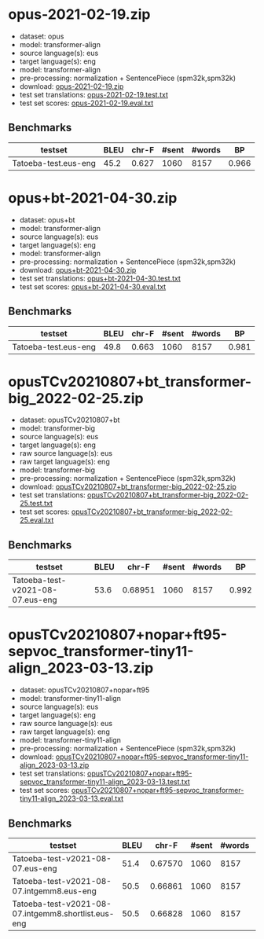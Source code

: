 # opus-2021-02-19.zip

* dataset: opus
* model: transformer-align
* source language(s): eus
* target language(s): eng
* model: transformer-align
* pre-processing: normalization + SentencePiece (spm32k,spm32k)
* download: [opus-2021-02-19.zip](https://object.pouta.csc.fi/Tatoeba-MT-models/eus-eng/opus-2021-02-19.zip)
* test set translations: [opus-2021-02-19.test.txt](https://object.pouta.csc.fi/Tatoeba-MT-models/eus-eng/opus-2021-02-19.test.txt)
* test set scores: [opus-2021-02-19.eval.txt](https://object.pouta.csc.fi/Tatoeba-MT-models/eus-eng/opus-2021-02-19.eval.txt)

## Benchmarks

| testset | BLEU  | chr-F | #sent | #words | BP |
|---------|-------|-------|-------|--------|----|
| Tatoeba-test.eus-eng 	| 45.2 	| 0.627 	| 1060 	| 8157 	| 0.966 |




# opus+bt-2021-04-30.zip

* dataset: opus+bt
* model: transformer-align
* source language(s): eus
* target language(s): eng
* model: transformer-align
* pre-processing: normalization + SentencePiece (spm32k,spm32k)
* download: [opus+bt-2021-04-30.zip](https://object.pouta.csc.fi/Tatoeba-MT-models/eus-eng/opus+bt-2021-04-30.zip)
* test set translations: [opus+bt-2021-04-30.test.txt](https://object.pouta.csc.fi/Tatoeba-MT-models/eus-eng/opus+bt-2021-04-30.test.txt)
* test set scores: [opus+bt-2021-04-30.eval.txt](https://object.pouta.csc.fi/Tatoeba-MT-models/eus-eng/opus+bt-2021-04-30.eval.txt)

## Benchmarks

| testset | BLEU  | chr-F | #sent | #words | BP |
|---------|-------|-------|-------|--------|----|
| Tatoeba-test.eus-eng 	| 49.8 	| 0.663 	| 1060 	| 8157 	| 0.981 |



# opusTCv20210807+bt_transformer-big_2022-02-25.zip

* dataset: opusTCv20210807+bt
* model: transformer-big
* source language(s): eus
* target language(s): eng
* raw source language(s): eus
* raw target language(s): eng
* model: transformer-big
* pre-processing: normalization + SentencePiece (spm32k,spm32k)
* download: [opusTCv20210807+bt_transformer-big_2022-02-25.zip](https://object.pouta.csc.fi/Tatoeba-MT-models/eus-eng/opusTCv20210807+bt_transformer-big_2022-02-25.zip)
* test set translations: [opusTCv20210807+bt_transformer-big_2022-02-25.test.txt](https://object.pouta.csc.fi/Tatoeba-MT-models/eus-eng/opusTCv20210807+bt_transformer-big_2022-02-25.test.txt)
* test set scores: [opusTCv20210807+bt_transformer-big_2022-02-25.eval.txt](https://object.pouta.csc.fi/Tatoeba-MT-models/eus-eng/opusTCv20210807+bt_transformer-big_2022-02-25.eval.txt)

## Benchmarks

| testset | BLEU  | chr-F | #sent | #words | BP |
|---------|-------|-------|-------|--------|----|
| Tatoeba-test-v2021-08-07.eus-eng 	| 53.6 	| 0.68951 	| 1060 	| 8157 	| 0.992 |


# opusTCv20210807+nopar+ft95-sepvoc_transformer-tiny11-align_2023-03-13.zip

* dataset: opusTCv20210807+nopar+ft95
* model: transformer-tiny11-align
* source language(s): eus
* target language(s): eng
* raw source language(s): eus
* raw target language(s): eng
* model: transformer-tiny11-align
* pre-processing: normalization + SentencePiece (spm32k,spm32k)
* download: [opusTCv20210807+nopar+ft95-sepvoc_transformer-tiny11-align_2023-03-13.zip](https://object.pouta.csc.fi/Tatoeba-MT-models/eus-eng/opusTCv20210807+nopar+ft95-sepvoc_transformer-tiny11-align_2023-03-13.zip)
* test set translations: [opusTCv20210807+nopar+ft95-sepvoc_transformer-tiny11-align_2023-03-13.test.txt](https://object.pouta.csc.fi/Tatoeba-MT-models/eus-eng/opusTCv20210807+nopar+ft95-sepvoc_transformer-tiny11-align_2023-03-13.test.txt)
* test set scores: [opusTCv20210807+nopar+ft95-sepvoc_transformer-tiny11-align_2023-03-13.eval.txt](https://object.pouta.csc.fi/Tatoeba-MT-models/eus-eng/opusTCv20210807+nopar+ft95-sepvoc_transformer-tiny11-align_2023-03-13.eval.txt)

## Benchmarks

| testset | BLEU  | chr-F | #sent | #words | BP |
|---------|-------|-------|-------|--------|----|
| Tatoeba-test-v2021-08-07.eus-eng 	| 51.4 	| 0.67570 	| 1060 	| 8157 	| 0.980 |
| Tatoeba-test-v2021-08-07.intgemm8.eus-eng 	| 50.5 	| 0.66861 	| 1060 	| 8157 	| 0.976 |
| Tatoeba-test-v2021-08-07.intgemm8.shortlist.eus-eng 	| 50.5 	| 0.66828 	| 1060 	| 8157 	| 0.976 |

